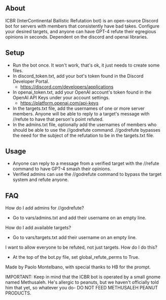 ## About
ICBR (InterContinental Ballistic Refutation bot) is an open-source Discord bot for servers with members that consistently have bad takes. Configure your desired targets, and anyone can have GPT-4 refute their egregious opinions in seconds. Dependent on the discord and openai libraries.

## Setup
- Run the bot once. It won't work, that's ok, it just needs to create some files.
- In discord_token.txt, add your bot's token found in the Discord Developer Portal.
  - https://discord.com/developers/applications
- In openai_token.txt, add your OpenAI account's token found in the OpenAI API Keys under your account settings.
  - https://platform.openai.com/api-keys
- In the targets.txt file, add the usernames of one or more server members. Anyone will be able to reply to a target's message with //refute to have that person's point refuted.
- In the admins.txt file, optionally add the usernames of members who should be able to use the //godrefute command. //godrefute bypasses the need for the subject of the refutation to be in the targets.txt file.

## Usage
- Anyone can reply to a message from a verified target with the //refute command to have GPT-4 smash their opinions.
- Verified admins can use the //godrefute command to bypass the target system and refute anyone.

## FAQ
How do I add admins for //godrefute?
- Go to vars/admins.txt and add their username on an empty line.

How do I add available targets?
- Go to vars/targets.txt add their username on an empty line.

I want to allow everyone to be refuted, not just targets. How do I do this?
- At the top of the bot.py file, set global_refute_perms to True.


Made by Paolo Montelbano, with special thanks to HB for the prompt.

IMPORTANT: Keep in mind that the ICBR bot is operated by a small gnome named Methusaleh. He's allergic to peanuts, but we haven't officially told him that yet, so whatever you do- DO NOT FEED METHUSALEH PEANUT PRODUCTS.
